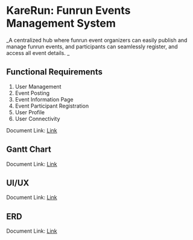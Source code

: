 # KareRun: Funrun Events Management System

_A centralized hub where funrun event organizers can easily publish and manage funrun events, and participants can seamlessly register, and access all event details.
_
## Functional Requirements 

1. User Management
2. Event Posting
3. Event Information Page 
4. Event Participant Registration
5. User Profile
6. User Connectivity

Document Link: [Link](https://docs.google.com/document/d/1qx5i3QXDwyCNuAYmV_hDuSYT3i44ateCvzslCwmFHiI/edit?usp=sharing)


## Gantt Chart 
Document Link: [Link](https://docs.google.com/spreadsheets/d/19w6qpC_Kcdt7AYS_Wfpsvr5c3wvWnGcr99T-M9xfi18/edit?usp=sharing)

## UI/UX 
Document Link: [Link](https://www.figma.com/design/epB9ewXAHRTf5iTgv2dJ6g/Karerun?node-id=0-1&t=JPYRBPPyPp1dThRC-1)

## ERD 
Document Link: [Link](https://online.visual-paradigm.com/share.jsp?id=333233303932372d35)





